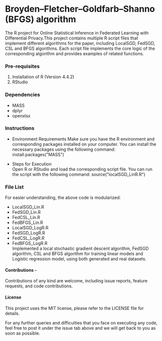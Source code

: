 # Broyden–Fletcher–Goldfarb–Shanno (BFGS) algorithm

The R project for Online Statistical Inference in Federated Learning with Differential Privacy.This project contains multiple R script files that implement different algorithms for the paper, including LocalSGD, FedSGD, CSL and BFGS algorithms. Each script file implements the core logic of the corresponding algorithm and provides examples of related functions.

### Pre-requisites 
1. Installation of R (Version 4.4.2) 
2. RStudio

### Dependencies
- MASS
- dplyr
- openxlsx

### Instructions
- Environment Requirements
Make sure you have the R environment and corresponding packages installed on your computer. You can install the necessary packages using the following command:
install.packages("MASS")

- Steps for Execution  
Open R or RStudio and load the corresponding script file. You can run the script with the following command:
source("localSGD_LinR.R")


### File List
For easier understanding, the above code is modularized:  
- LocalSGD_Lin.R  
- FedSGD_Lin.R 
- FedCSL_Lin.R 
- FedBFGS_Lin.R   
- LocalSGD_LogR.R  
- FedSGD_LogR.R 
- FedCSL_LogR.R 
- FedBFGS_LogR.R     
Implemented a local stochastic gradient descent algorithm, FedSGD algorithm, CSL and BFGS algorithm for training linear models and Logistic regression model, using both generated and real datasets.


#### Contributions -  
Contributions of any kind are welcome, including issue reports, feature requests, and code contributions.

#### License
This project uses the MIT license, please refer to the LICENSE file for details.

For any further queries and difficulties that you face on executing any code, feel free to post it under the issue tab above and we will get back to you as soon as possible.
